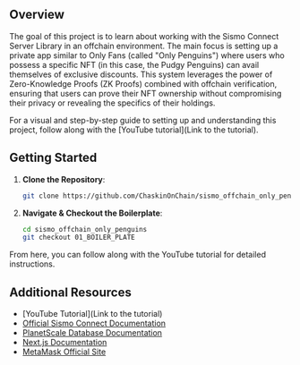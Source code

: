 ## Overview

The goal of this project is to learn about working with the Sismo Connect Server Library in an offchain environment. The main focus is setting up a private app similar to Only Fans (called "Only Penguins") where users who possess a specific NFT (in this case, the Pudgy Penguins) can avail themselves of exclusive discounts. This system leverages the power of Zero-Knowledge Proofs (ZK Proofs) combined with offchain verification, ensuring that users can prove their NFT ownership without compromising their privacy or revealing the specifics of their holdings.

For a visual and step-by-step guide to setting up and understanding this project, follow along with the [YouTube tutorial](Link to the tutorial).

## Getting Started

1. **Clone the Repository**:
   ```bash
   git clone https://github.com/ChaskinOnChain/sismo_offchain_only_penguins.git
   ```

2. **Navigate & Checkout the Boilerplate**:
   ```bash
   cd sismo_offchain_only_penguins
   git checkout 01_BOILER_PLATE
   ```

From here, you can follow along with the YouTube tutorial for detailed instructions.

## Additional Resources

- [YouTube Tutorial](Link to the tutorial)
- [Official Sismo Connect Documentation](https://docs.sismo.io/)
- [PlanetScale Database Documentation](https://planetscale.com/docs)
- [Next.js Documentation](https://nextjs.org/docs)
- [MetaMask Official Site](https://docs.metamask.io/)
